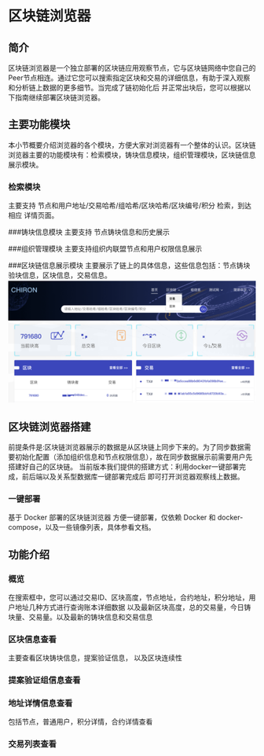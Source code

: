 # 区块链浏览器

## 简介

 区块链浏览器是一个独立部署的区块链应用观察节点，它与区块链网络中您自己的Peer节点相连。通过它您可以搜索指定区块和交易的详细信息，有助于深入观察和分析链上数据的更多细节。当完成了链初始化后 并正常出块后，您可以根据以下指南继续部署区块链浏览器。

## 主要功能模块

 本小节概要介绍浏览器的各个模块，方便大家对浏览器有一个整体的认识。区块链浏览器主要的功能模块有：检索模块，铸块信息模块，组织管理模块，区块链信息展示模块。

### 检索模块
 主要支持 节点和用户地址/交易哈希/组哈希/区块哈希/区块编号/积分 检索，到达相应 详情页面。
  
###铸块信息模块
 主要支持 节点铸块信息和历史展示
 
###组织管理模块
 主要支持组织内联盟节点和用户权限信息展示
 
###区块链信息展示模块
 主要展示了链上的具体信息，这些信息包括：节点铸块验块信息，区块信息，交易信息。
 ![](browser_block_info.png)

## 区块链浏览器搭建
 前提条件是:区块链浏览器展示的数据是从区块链上同步下来的。为了同步数据需要初始化配置（添加组织信息和节点权限信息），故在同步数据展示前需要用户先搭建好自己的区块链。
 当前版本我们提供的搭建方式：利用docker一键部署完成，前后端以及关系型数据库一键部署完成后 即可打开浏览器观察线上数据。
 
### 一键部署
 基于 Docker 部署的区块链浏览器
 方便一键部署，仅依赖 Docker 和 docker-compose，以及一些镜像列表，具体参看文档。
 
## 功能介绍

### 概览

 在搜索框中，您可以通过交易ID、区块高度，节点地址，合约地址，积分地址，用户地址几种方式进行查询账本详细数据
 以及最新区块高度，总的交易量，今日铸块量、交易量。以及最新的铸块信息和交易信息

### 区块信息查看

 主要查看区块铸块信息，提案验证信息， 以及区块连续性
 
### 提案验证组信息查看
 

### 地址详情信息查看 
  包括节点，普通用户，积分详情，合约详情查看
  
### 交易列表查看
  


